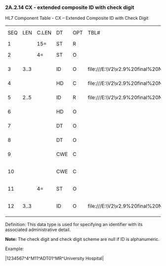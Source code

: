### 2A.2.14 CX - extended composite ID with check digit

HL7 Component Table - CX – Extended Composite ID with Check Digit

|     |     |     |     |     |     |     |     |     |
| --- | --- | --- | --- | --- | --- | --- | --- | --- |
| SEQ | LEN | C.LEN | DT | OPT | TBL# | COMPONENT NAME | COMMENTS | SEC.REF. |
| 1 |  | 15= | ST | R |  | ID Number |  | 2A.2.76 |
| 2 |  | 4= | ST | O |  | Identifier Check Digit |  | 2A.2.76 |
| 3 | 3..3 |  | ID | O | file:///E:\V2\v2.9%20final%20Nov%20from%20Frank\V29_CH02C_Tables.docx#HL70061[0061] | Check Digit Scheme |  | 2A.2.35 |
| 4 |  |  | HD | C | file:///E:\V2\v2.9%20final%20Nov%20from%20Frank\V29_CH02C_Tables.docx#HL70363[0363] | Assigning Authority |  | 2A.2.33 |
| 5 | 2..5 |  | ID | R | file:///E:\V2\v2.9%20final%20Nov%20from%20Frank\V29_CH02C_Tables.docx#HL70203[0203] | Identifier Type Code |  | 2A.2.35 |
| 6 |  |  | HD | O |  | Assigning Facility |  | 2A.2.33 |
| 7 |  |  | DT | O |  | Effective Date |  | 2A.2.21 |
| 8 |  |  | DT | O |  | Expiration Date |  | 2A.2.21 |
| 9 |  |  | CWE | C |  | Assigning Jurisdiction |  | 2A.2.13 |
| 10 |  |  | CWE | C |  | Assigning Agency or Department |  | 2A.2.13 |
| 11 |  | 4= | ST | O |  | Security Check |  | 2.A.74 |
| 12 | 3..3 |  | ID | O | file:///E:\V2\v2.9%20final%20Nov%20from%20Frank\V29_CH02C_Tables.docx#HL70904[0904] | Security Check Scheme |  | 2.A.35 |

Definition: This data type is used for specifying an identifier with its associated administrative detail.

**Note:** The check digit and check digit scheme are null if ID is alphanumeric.

Example:

|1234567^4^M11^ADT01^MR^University Hospital|
